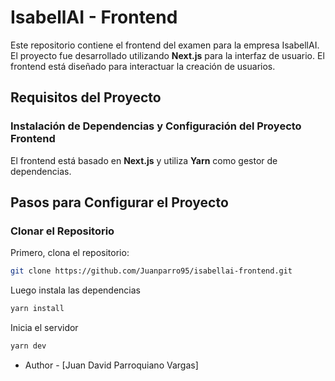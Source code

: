 # IsabellAI - Frontend

Este repositorio contiene el frontend del examen para la empresa IsabellAI. El proyecto fue desarrollado utilizando **Next.js** para la interfaz de usuario. El frontend está diseñado para interactuar la creación de usuarios.

## Requisitos del Proyecto

### **Instalación de Dependencias y Configuración del Proyecto Frontend**

El frontend está basado en **Next.js** y utiliza **Yarn** como gestor de dependencias.

## Pasos para Configurar el Proyecto

### Clonar el Repositorio

Primero, clona el repositorio:

```bash
git clone https://github.com/Juanparro95/isabellai-frontend.git
```

Luego instala las dependencias

```bash
yarn install
```

Inicia el servidor

```bash
yarn dev
```

- Author - [Juan David Parroquiano Vargas]
